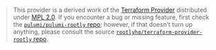 > This provider is a derived work of the [Terraform Provider](https://github.com/rootlyhq/terraform-provider-rootly)
> distributed under [MPL 2.0](https://www.mozilla.org/en-US/MPL/2.0/). If you encounter a bug or missing feature,
> first check the [`pulumi/pulumi-rootly` repo](https://github.com/pulumi/pulumi-rootly/issues); however, if that doesn't turn up anything,
> please consult the source [`rootlyhq/terraform-provider-rootly` repo](https://github.com/rootlyhq/terraform-provider-rootly/issues).